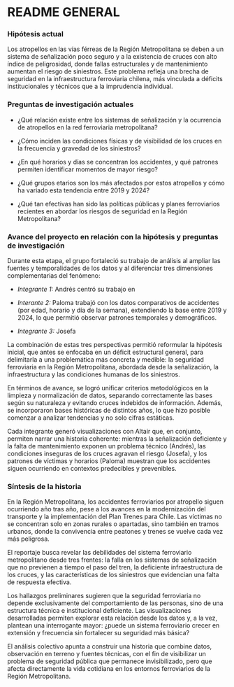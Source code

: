 # README GENERAL

### Hipótesis actual

Los atropellos en las vías férreas de la Región Metropolitana se deben a un sistema de señalización poco seguro y a la existencia de cruces con alto índice de peligrosidad, donde fallas estructurales y de mantenimiento aumentan el riesgo de siniestros. Este problema refleja una brecha de seguridad en la infraestructura ferroviaria chilena, más vinculada a déficits institucionales y técnicos que a la imprudencia individual.

### Preguntas de investigación actuales

- ¿Qué relación existe entre los sistemas de señalización y la ocurrencia de atropellos en la red ferroviaria metropolitana?

- ¿Cómo inciden las condiciones físicas y de visibilidad de los cruces en la frecuencia y gravedad de los siniestros?

- ¿En qué horarios y días se concentran los accidentes, y qué patrones permiten identificar momentos de mayor riesgo?

- ¿Qué grupos etarios son los más afectados por estos atropellos y cómo ha variado esta tendencia entre 2019 y 2024?

- ¿Qué tan efectivas han sido las políticas públicas y planes ferroviarios recientes en abordar los riesgos de seguridad en la Región Metropolitana?

### Avance del proyecto en relación con la hipótesis y preguntas de investigación

Durante esta etapa, el grupo fortaleció su trabajo de análisis al ampliar las fuentes y temporalidades de los datos y al diferenciar tres dimensiones complementarias del fenómeno:

- *Integrante 1:* Andrés centró su trabajo en 

- *Interante 2:* Paloma trabajó con los datos comparativos de accidentes (por edad, horario y día de la semana), extendiendo la base entre 2019 y 2024, lo que permitió observar patrones temporales y demográficos.

- *Integrante 3:* Josefa



La combinación de estas tres perspectivas permitió reformular la hipótesis inicial, que antes se enfocaba en un déficit estructural general, para delimitarla a una problemática más concreta y medible: la seguridad ferroviaria en la Región Metropolitana, abordada desde la señalización, la infraestructura y las condiciones humanas de los siniestros.

En términos de avance, se logró unificar criterios metodológicos en la limpieza y normalización de datos, separando correctamente las bases según su naturaleza y evitando cruces indebidos de información. Además, se incorporaron bases históricas de distintos años, lo que hizo posible comenzar a analizar tendencias y no solo cifras estáticas.

Cada integrante generó visualizaciones con Altair que, en conjunto, permiten narrar una historia coherente: mientras la señalización deficiente y la falta de mantenimiento exponen un problema técnico (Andrés), las condiciones inseguras de los cruces agravan el riesgo (Josefa), y los patrones de víctimas y horarios (Paloma) muestran que los accidentes siguen ocurriendo en contextos predecibles y prevenibles.

### Síntesis de la historia

En la Región Metropolitana, los accidentes ferroviarios por atropello siguen ocurriendo año tras año, pese a los avances en la modernización del transporte y la implementación del Plan Trenes para Chile. Las víctimas no se concentran solo en zonas rurales o apartadas, sino también en tramos urbanos, donde la convivencia entre peatones y trenes se vuelve cada vez más peligrosa.

El reportaje busca revelar las debilidades del sistema ferroviario metropolitano desde tres frentes: la falla en los sistemas de señalización que no previenen a tiempo el paso del tren, la deficiente infraestructura de los cruces, y las características de los siniestros que evidencian una falta de respuesta efectiva.

Los hallazgos preliminares sugieren que la seguridad ferroviaria no depende exclusivamente del comportamiento de las personas, sino de una estructura técnica e institucional deficiente. Las visualizaciones desarrolladas permiten explorar esta relación desde los datos y, a la vez, plantean una interrogante mayor: ¿puede un sistema ferroviario crecer en extensión y frecuencia sin fortalecer su seguridad más básica?

El análisis colectivo apunta a construir una historia que combine datos, observación en terreno y fuentes técnicas, con el fin de visibilizar un problema de seguridad pública que permanece invisibilizado, pero que afecta directamente la vida cotidiana en los entornos ferroviarios de la Región Metropolitana.